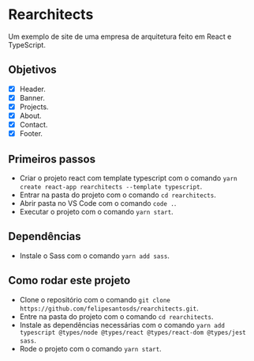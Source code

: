 # Rearchitects
Um exemplo de site de uma empresa de arquitetura feito em React e TypeScript.

## Objetivos
- [x] Header.
- [x] Banner.
- [x] Projects.
- [x] About.
- [x] Contact.
- [x] Footer.

## Primeiros passos
- Criar o projeto react com template typescript com o comando `yarn create react-app rearchitects --template typescript`.
- Entrar na pasta do projeto com o comando `cd rearchitects`.
- Abrir pasta no VS Code com o comando `code .`.
- Executar o projeto com o comando `yarn start`.

## Dependências
- Instale o Sass com o comando `yarn add sass`.

## Como rodar este projeto
- Clone o repositório com o comando `git clone https://github.com/felipesantosds/rearchitects.git`.
- Entre na pasta do projeto com o comando `cd rearchitects`.
- Instale as dependências necessárias com o comando `yarn add typescript @types/node @types/react @types/react-dom @types/jest sass`.
- Rode o projeto com o comando `yarn start`.
